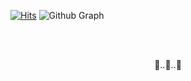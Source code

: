 [![Hits](https://hits.seeyoufarm.com/api/count/incr/badge.svg?url=https%3A%2F%2Fgithub.com%2Fmyway00&count_bg=%23A9DEFF&title_bg=%23555555&icon=skyliner.svg&icon_color=%23E7E7E7&title=dongyun&edge_flat=false)](https://hits.seeyoufarm.com)
![Github Graph](https://activity-graph.herokuapp.com/graph?username=myway00&area=false&theme=react-dark&hide_border=true&custom_title=👩‍🚀🌊DONGYUN🌊👩‍🚀)

<br> <br> <p align="center">🐌..🐌..🐌</p><br> 
<p align="center"><img src="https://user-images.githubusercontent.com/76711238/188294406-e936b285-07f2-4889-96d1-2f4e9201b694.png" height="10px" width="300px"></p>
